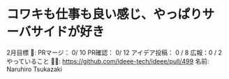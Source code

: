 # コワキも仕事も良い感じ、やっぱりサーバサイドが好き

2月目標 🚀: PRマージ： 0/ 10
PR確認：  0/ 12
アイデア投稿： 0 / 8
広報：0 / 2
やっていること 🏃‍♂️: https://github.com/ideee-tech/ideee/pull/499
名前: Naruhiro Tsukazaki